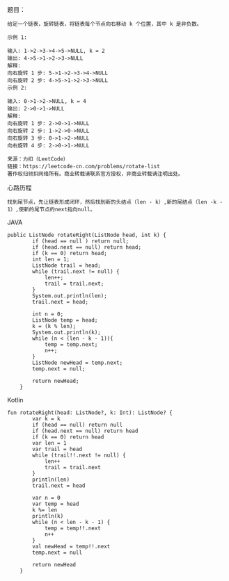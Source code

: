 题目：

```
给定一个链表，旋转链表，将链表每个节点向右移动 k 个位置，其中 k 是非负数。

示例 1:

输入: 1->2->3->4->5->NULL, k = 2
输出: 4->5->1->2->3->NULL
解释:
向右旋转 1 步: 5->1->2->3->4->NULL
向右旋转 2 步: 4->5->1->2->3->NULL
示例 2:

输入: 0->1->2->NULL, k = 4
输出: 2->0->1->NULL
解释:
向右旋转 1 步: 2->0->1->NULL
向右旋转 2 步: 1->2->0->NULL
向右旋转 3 步: 0->1->2->NULL
向右旋转 4 步: 2->0->1->NULL

来源：力扣（LeetCode）
链接：https://leetcode-cn.com/problems/rotate-list
著作权归领扣网络所有。商业转载请联系官方授权，非商业转载请注明出处。
```

心路历程

```
找到尾节点，先让链表形成闭环，然后找到新的头结点（len - k）,新的尾结点（len -k - 1）,使新的尾节点的next指向null。
```

JAVA

```
public ListNode rotateRight(ListNode head, int k) {
        if (head == null ) return null;
        if (head.next == null) return head;
        if (k == 0) return head;
        int len = 1;
        ListNode trail = head;
        while (trail.next != null) {
            len++;
            trail = trail.next;
        }
        System.out.println(len);
        trail.next = head;

        int n = 0;
        ListNode temp = head;
        k = (k % len);
        System.out.println(k);
        while (n < (len - k - 1)){
            temp = temp.next;
            n++;
        }
        ListNode newHead = temp.next;
        temp.next = null;

        return newHead;
    }
```

Kotlin

    fun rotateRight(head: ListNode?, k: Int): ListNode? {
            var k = k
            if (head == null) return null
            if (head.next == null) return head
            if (k == 0) return head
            var len = 1
            var trail = head
            while (trail!!.next != null) {
                len++
                trail = trail.next
            }
            println(len)
            trail.next = head
    
            var n = 0
            var temp = head
            k %= len
            println(k)
            while (n < len - k - 1) {
                temp = temp!!.next
                n++
            }
            val newHead = temp!!.next
            temp.next = null
    
            return newHead
        }